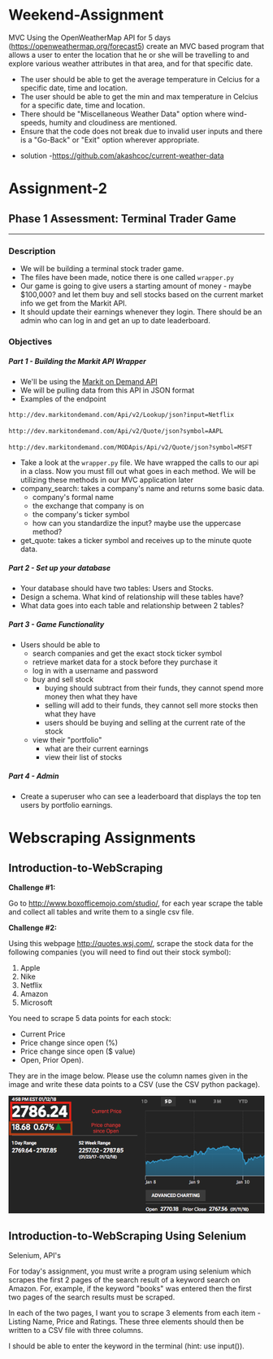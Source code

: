 # Weekend-Assignment 
MVC  Using the OpenWeatherMap API for 5 days (https://openweathermap.org/forecast5) 
create an MVC based program that allows a user to enter the location that he or she will be travelling to and explore various weather attributes in that area, and for that specific date.   
- The user should be able to get the average temperature in Celcius for a specific date, time and location. 
- The user should be able to get the min and max temperature in Celcius for a specific date, time and location. 
- There should be "Miscellaneous Weather Data" option where wind-speeds, humity and cloudiness are mentioned.   
- Ensure that the code does not break due to invalid user inputs and there is a "Go-Back" or "Exit" option wherever appropriate.



* solution -https://github.com/akashcoc/current-weather-data

# Assignment-2

## Phase 1 Assessment: Terminal Trader Game

---

### Description

* We will be building a terminal stock trader game.
* The files have been made, notice there is one called `wrapper.py`
* Our game is going to give users a starting amount of money - maybe $100,000? and let them buy and sell stocks based on the current market info we get from the Markit API. 
* It should update their earnings whenever they login. There should be an admin who can log in and get an up to date leaderboard.

### Objectives

##### Part 1 - Building the Markit API Wrapper

* We'll be using the [Markit on Demand API](http://dev.markitondemand.com/MODApis/Api/v2/doc) 
* We will be pulling data from this API in JSON format
* Examples of the endpoint

```
http://dev.markitondemand.com/Api/v2/Lookup/json?input=Netflix

http://dev.markitondemand.com/Api/v2/Quote/json?symbol=AAPL

http://dev.markitondemand.com/MODApis/Api/v2/Quote/json?symbol=MSFT
```
* Take a look at the `wrapper.py` file. We have wrapped the calls to our api in a class. Now you must fill out what goes in each method. We will be utilizing these methods in our MVC application later
* company_search: takes a company's name and returns some basic data. 
    * company's formal name
    * the exchange that company is on
    * the company's ticker symbol
    * how can you standardize the input? maybe use the uppercase method?
* get_quote: takes a ticker symbol and receives up to the minute quote data.

##### Part 2 - Set up your database

* Your database should have two tables: Users and Stocks.
* Design a schema. What kind of relationship will these tables have? 
* What data goes into each table and relationship between 2 tables?
    
##### Part 3 - Game Functionality

* Users should be able to
    * search companies and get the exact stock ticker symbol
    * retrieve market data for a stock before they purchase it
    * log in with a username and password
    * buy and sell stock
        * buying should subtract from their funds, they cannot spend more money then what they have
        * selling will add to their funds, they cannot sell more stocks then what they have
        * users should be buying and selling at the current rate of the stock
    * view their "portfolio"
        * what are their current earnings
        * view their list of stocks

##### Part 4 - Admin

* Create a superuser who can see a leaderboard that displays the top ten users by portfolio earnings. 


# Webscraping Assignments

## Introduction-to-WebScraping

**Challenge #1:**

Go to http://www.boxofficemojo.com/studio/, for each year scrape the table and collect all tables and write them to a single csv file. 

**Challenge #2:**

Using this webpage http://quotes.wsj.com/, scrape the stock data for the following companies (you will need to find out their stock symbol):

1) Apple 
2) Nike
3) Netflix
4) Amazon
5) Microsoft

You need to scrape 5 data points for each stock:
- Current Price 
- Price change since open (%)
- Price change since open ($ value)
- Open, Prior Open). 

They are in the image below. Please use the column names given in the  image and write these data points to a CSV (use the CSV python package). 

![alt text](https://github.com/bangalorebyte-cohort7/Introduction-to-WebScraping/blob/master/Screen%20Shot%202018-01-16%20at%204.41.18%20pm.png)


## Introduction-to-WebScraping Using Selenium
Selenium, API's

For today's assignment, you must write a program using selenium which scrapes the first 2 pages of the search result of a keyword search on Amazon. For, example, if the keyword "books" was entered then the first two pages of the search results must be scraped.

In each of the two pages, I want you to scrape 3 elements from each item - Listing Name, Price and Ratings. These three elements should then be written to a CSV file with three columns.

I should be able to enter the keyword in the terminal (hint: use input()).
